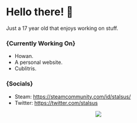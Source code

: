 # Hello there! 🌌
Just a 17 year old that enjoys working on stuff.
### {Currently Working On}

- Howan.
- A personal website.
- Cublitris.

### {Socials}

- Steam: https://steamcommunity.com/id/stalsus/
- Twitter: https://twitter.com/stalsus

<p align="center">
    <img src="https://i.imgur.com/dj2EazM.gif">
</p>
